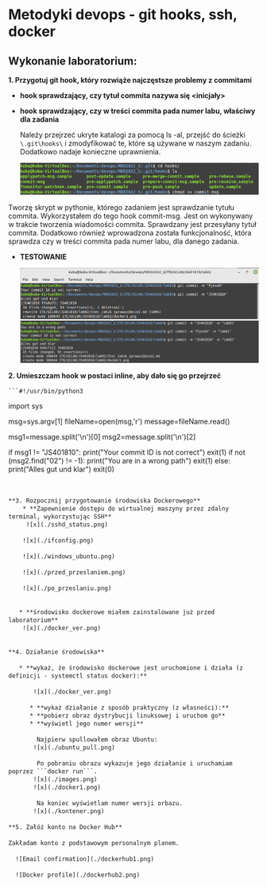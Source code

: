 # Metodyki devops - git hooks, ssh, docker

## Wykonanie laboratorium:


**1. Przygotuj git hook, który rozwiąże najczęstsze problemy z commitami**   
   * **hook sprawdzający, czy tytuł commita nazywa się <inicjały><numer indeksu>**
   * **hook sprawdzający, czy w treści commita pada numer labu, właściwy dla zadania**

      Należy przejrzeć ukryte katalogi za pomocą ls -al, przejść do ścieżki ``` \.git\hooks\ ``` i zmodyfikować te, które są używane w naszym zadaniu. Dodatkowo nadaje konieczne uprawnienia.

      ![x](./hooks.png)

Tworzę skrypt w pythonie, którego zadaniem jest sprawdzanie tytułu commita. Wykorzystałem do tego hook commit-msg. Jest on wykonywany w trakcie tworzenia wiadomości commita. Sprawdzany jest przesyłany tytuł commita. Dodatkowo również wprowadzona została funkcjonalność, która sprawdza czy w treści commita pada numer labu, dla danego zadania.

* **TESTOWANIE**
       
  ![x](./hook1.png)  
  ![x](./hook2.png)

**2. Umieszczam hook w postaci inline, aby dało się go przejrzeć**
  
    ```#!/usr/bin/python3 
import sys 

msg=sys.argv[1] 
fileName=open(msg,'r') 
message=fileName.read() 

msg1=message.split('\n')[0] 
msg2=message.split('\n')[2] 

if msg1 != "JS401810": 
    print("Your commit ID is not correct") 
    exit(1) 
if not (msg2.find("02") != -1): 
     print("You are in a wrong path") 
     exit(1) 
else: print("Alles gut und klar") 
exit(0)
```   
  

**3. Rozpocznij przygotowanie środowiska Dockerowego**
    * **Zapewnienie dostępu do wirtualnej maszyny przez zdalny terminal, wykorzystując SSH**
     ![x](./sshd_status.png)

    ![x](./ifconfig.png)

    ![x](./windows_ubuntu.png)

    ![x](./przed_przeslaniem.png)

    ![x](./po_przeslaniu.png)

        
   * **środowisko dockerowe miałem zainstalowane już przed laboratorium**
    ![x](./docker_ver.png)
    

**4. Działanie środowiska**

   * **wykaż, że środowisko dockerowe jest uruchomione i działa (z definicji - systemctl status docker):**

       ![x](./docker_ver.png)
  
      * **wykaż działanie z sposób praktyczny (z własności):**
      * **pobierz obraz dystrybucji linuksowej i uruchom go**
      * **wyświetl jego numer wersji**

        Najpierw spullowałem obraz Ubuntu:
       ![x](./ubuntu_pull.png)

        Po pobraniu obrazu wykazuje jego działanie i uruchamiam poprzez ```docker run```.
       ![x](./images.png)
       ![x](./docker1.png)

        Na koniec wyświetlam numer wersji orbazu.
       ![x](./kontener.png)       

**5. Załóż konto na Docker Hub**

Zakładam konto z podstawowym personalnym planem.

  ![Email confirmation](./dockerhub1.png)

  ![Docker profile](./dockerhub2.png)

